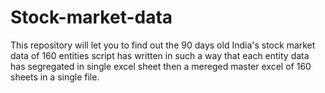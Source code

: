 # Stock-market-data
This repository will let you to find out the 90 days old India's stock market data of 160 entities 
script has written in such a way that each entity data has segregated in single excel sheet then 
a mereged master excel of 160 sheets in a single file.
